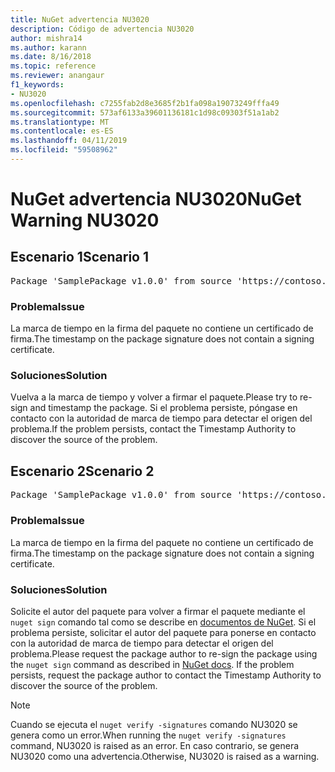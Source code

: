 ```yaml
---
title: NuGet advertencia NU3020
description: Código de advertencia NU3020
author: mishra14
ms.author: karann
ms.date: 8/16/2018
ms.topic: reference
ms.reviewer: anangaur
f1_keywords:
- NU3020
ms.openlocfilehash: c7255fab2d8e3685f2b1fa098a19073249fffa49
ms.sourcegitcommit: 573af6133a39601136181c1d98c09303f51a1ab2
ms.translationtype: MT
ms.contentlocale: es-ES
ms.lasthandoff: 04/11/2019
ms.locfileid: "59508962"
---
```

# <a name="nuget-warning-nu3020"></a><span data-ttu-id="ceb14-103">NuGet advertencia NU3020</span><span class="sxs-lookup"><span data-stu-id="ceb14-103">NuGet Warning NU3020</span></span>

## <a name="scenario-1"></a><span data-ttu-id="ceb14-104">Escenario 1</span><span class="sxs-lookup"><span data-stu-id="ceb14-104">Scenario 1</span></span>

<pre>Package 'SamplePackage v1.0.0' from source 'https://contoso.com/index.json': The timestamp does not have a signing certificate.</pre>

### <a name="issue"></a><span data-ttu-id="ceb14-105">Problema</span><span class="sxs-lookup"><span data-stu-id="ceb14-105">Issue</span></span>

<span data-ttu-id="ceb14-106">La marca de tiempo en la firma del paquete no contiene un certificado de firma.</span><span class="sxs-lookup"><span data-stu-id="ceb14-106">The timestamp on the package signature does not contain a signing certificate.</span></span>


### <a name="solution"></a><span data-ttu-id="ceb14-107">Soluciones</span><span class="sxs-lookup"><span data-stu-id="ceb14-107">Solution</span></span>

<span data-ttu-id="ceb14-108">Vuelva a la marca de tiempo y volver a firmar el paquete.</span><span class="sxs-lookup"><span data-stu-id="ceb14-108">Please try to re-sign and timestamp the package.</span></span> <span data-ttu-id="ceb14-109">Si el problema persiste, póngase en contacto con la autoridad de marca de tiempo para detectar el origen del problema.</span><span class="sxs-lookup"><span data-stu-id="ceb14-109">If the problem persists, contact the Timestamp Authority to discover the source of the problem.</span></span>



## <a name="scenario-2"></a><span data-ttu-id="ceb14-110">Escenario 2</span><span class="sxs-lookup"><span data-stu-id="ceb14-110">Scenario 2</span></span>

<pre>Package 'SamplePackage v1.0.0' from source 'https://contoso.com/index.json': The primary signature's timestamp does not have a signing certificate.</pre>

### <a name="issue"></a><span data-ttu-id="ceb14-111">Problema</span><span class="sxs-lookup"><span data-stu-id="ceb14-111">Issue</span></span>

<span data-ttu-id="ceb14-112">La marca de tiempo en la firma del paquete no contiene un certificado de firma.</span><span class="sxs-lookup"><span data-stu-id="ceb14-112">The timestamp on the package signature does not contain a signing certificate.</span></span>


### <a name="solution"></a><span data-ttu-id="ceb14-113">Soluciones</span><span class="sxs-lookup"><span data-stu-id="ceb14-113">Solution</span></span>

<span data-ttu-id="ceb14-114">Solicite el autor del paquete para volver a firmar el paquete mediante el `nuget sign` comando tal como se describe en [documentos de NuGet](https://docs.microsoft.com/en-us/nuget/create-packages/sign-a-package). Si el problema persiste, solicitar el autor del paquete para ponerse en contacto con la autoridad de marca de tiempo para detectar el origen del problema.</span><span class="sxs-lookup"><span data-stu-id="ceb14-114">Please request the package author to re-sign the package using the `nuget sign` command as described in [NuGet docs](https://docs.microsoft.com/en-us/nuget/create-packages/sign-a-package). If the problem persists, request the package author to contact the Timestamp Authority to discover the source of the problem.</span></span>


> [!Note]
> <span data-ttu-id="ceb14-115">Cuando se ejecuta el `nuget verify -signatures` comando NU3020 se genera como un error.</span><span class="sxs-lookup"><span data-stu-id="ceb14-115">When running the `nuget verify -signatures` command, NU3020 is raised as an error.</span></span> <span data-ttu-id="ceb14-116">En caso contrario, se genera NU3020 como una advertencia.</span><span class="sxs-lookup"><span data-stu-id="ceb14-116">Otherwise, NU3020 is raised as a warning.</span></span>